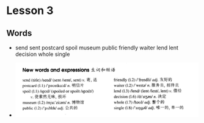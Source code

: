 # Lesson 3

## Words

- send sent postcard spoil museum public friendly waiter lend lent decision whole single

- ![Words](../../Images/Part2/words-3.png)

